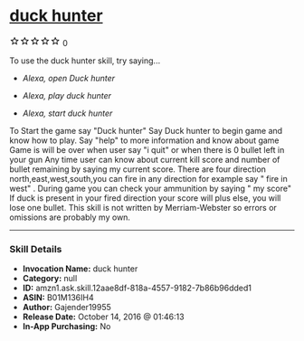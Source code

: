 # [duck hunter](http://alexa.amazon.com/#skills/amzn1.ask.skill.12aae8df-818a-4557-9182-7b86b96dded1)
![0 stars](../../images/ic_star_border_black_18dp_1x.png)![0 stars](../../images/ic_star_border_black_18dp_1x.png)![0 stars](../../images/ic_star_border_black_18dp_1x.png)![0 stars](../../images/ic_star_border_black_18dp_1x.png)![0 stars](../../images/ic_star_border_black_18dp_1x.png) 0

To use the duck hunter skill, try saying...

* *Alexa, open Duck hunter*

* *Alexa, play duck hunter*

* *Alexa, start duck hunter*

To Start the game say  "Duck hunter" 
Say Duck hunter   to begin game and know how to play.
Say "help" to more information and know about game 
Game is will be over when user say "i quit"  or when there is 0  bullet left in your gun 
Any time user can know about current kill score and number of bullet remaining by saying my current score.
There are four direction north,east,west,south,you can fire in any direction for example say " fire in west" .
During game you can check your ammunition by saying " my score"
If duck is present in your fired direction your score will plus else, you will lose one bullet.
This skill is not written by Merriam-Webster so errors or omissions are probably my own.

***

### Skill Details

* **Invocation Name:** duck hunter
* **Category:** null
* **ID:** amzn1.ask.skill.12aae8df-818a-4557-9182-7b86b96dded1
* **ASIN:** B01M136IH4
* **Author:** Gajender19955
* **Release Date:** October 14, 2016 @ 01:46:13
* **In-App Purchasing:** No
